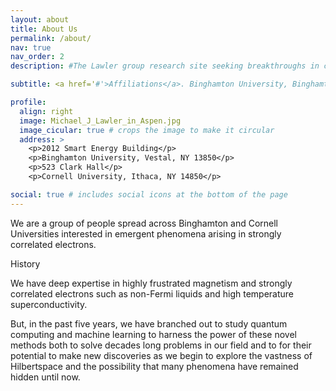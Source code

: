 ```yaml
---
layout: about
title: About Us
permalink: /about/
nav: true
nav_order: 2
description: #The Lawler group research site seeking breakthroughs in condensed matter physics.

subtitle: <a href='#'>Affiliations</a>. Binghamton University, Binghamton, NY 13902. Cornell University, Ithaca, NY 14853.

profile:
  align: right
  image: Michael_J_Lawler_in_Aspen.jpg
  image_cicular: true # crops the image to make it circular
  address: >
    <p>2012 Smart Energy Building</p>
    <p>Binghamton University, Vestal, NY 13850</p>
    <p>523 Clark Hall</p>
    <p>Cornell University, Ithaca, NY 14850</p>

social: true # includes social icons at the bottom of the page
---
```


We are a group of people spread across Binghamton and Cornell Universities interested in emergent phenomena arising in strongly correlated electrons. 

History

We have deep expertise in highly frustrated magnetism and strongly correlated electrons such as non-Fermi liquids and high temperature superconductivity. 

But, in the past five years, we have branched out to study quantum computing and machine learning to harness the power of these novel methods both to solve decades long problems in our field and to for their potential to make new discoveries as we begin to explore the vastness of Hilbertspace and the possibility that many phenomena have remained hidden until now.
